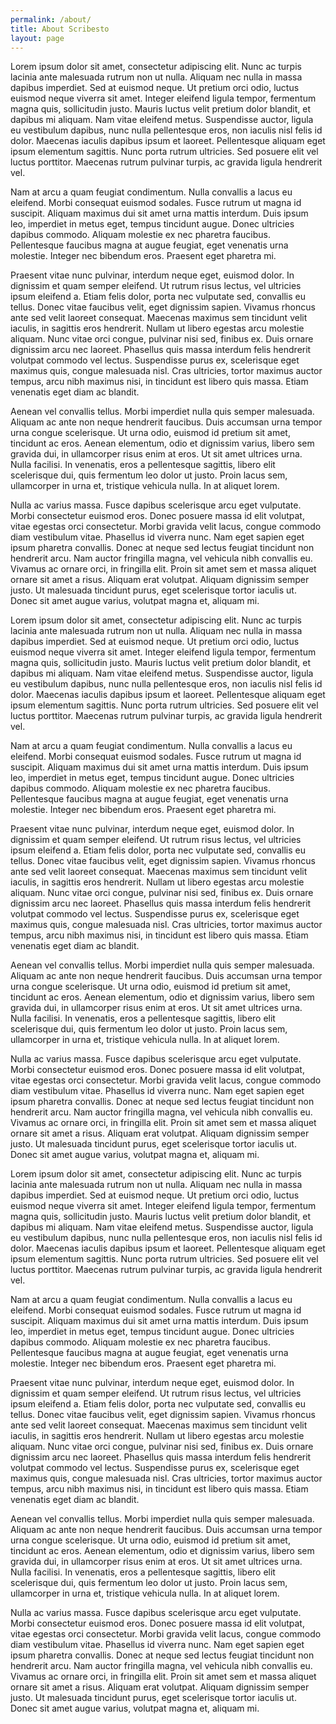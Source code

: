 ```yaml
---
permalink: /about/
title: About Scribesto
layout: page
---
```


Lorem ipsum dolor sit amet, consectetur adipiscing elit. Nunc ac turpis lacinia ante malesuada rutrum non ut nulla. Aliquam nec nulla in massa dapibus imperdiet. Sed at euismod neque. Ut pretium orci odio, luctus euismod neque viverra sit amet. Integer eleifend ligula tempor, fermentum magna quis, sollicitudin justo. Mauris luctus velit pretium dolor blandit, et dapibus mi aliquam. Nam vitae eleifend metus. Suspendisse auctor, ligula eu vestibulum dapibus, nunc nulla pellentesque eros, non iaculis nisl felis id dolor. Maecenas iaculis dapibus ipsum et laoreet. Pellentesque aliquam eget ipsum elementum sagittis. Nunc porta rutrum ultricies. Sed posuere elit vel luctus porttitor. Maecenas rutrum pulvinar turpis, ac gravida ligula hendrerit vel.

Nam at arcu a quam feugiat condimentum. Nulla convallis a lacus eu eleifend. Morbi consequat euismod sodales. Fusce rutrum ut magna id suscipit. Aliquam maximus dui sit amet urna mattis interdum. Duis ipsum leo, imperdiet in metus eget, tempus tincidunt augue. Donec ultricies dapibus commodo. Aliquam molestie ex nec pharetra faucibus. Pellentesque faucibus magna at augue feugiat, eget venenatis urna molestie. Integer nec bibendum eros. Praesent eget pharetra mi.

Praesent vitae nunc pulvinar, interdum neque eget, euismod dolor. In dignissim et quam semper eleifend. Ut rutrum risus lectus, vel ultricies ipsum eleifend a. Etiam felis dolor, porta nec vulputate sed, convallis eu tellus. Donec vitae faucibus velit, eget dignissim sapien. Vivamus rhoncus ante sed velit laoreet consequat. Maecenas maximus sem tincidunt velit iaculis, in sagittis eros hendrerit. Nullam ut libero egestas arcu molestie aliquam. Nunc vitae orci congue, pulvinar nisi sed, finibus ex. Duis ornare dignissim arcu nec laoreet. Phasellus quis massa interdum felis hendrerit volutpat commodo vel lectus. Suspendisse purus ex, scelerisque eget maximus quis, congue malesuada nisl. Cras ultricies, tortor maximus auctor tempus, arcu nibh maximus nisi, in tincidunt est libero quis massa. Etiam venenatis eget diam ac blandit.

Aenean vel convallis tellus. Morbi imperdiet nulla quis semper malesuada. Aliquam ac ante non neque hendrerit faucibus. Duis accumsan urna tempor urna congue scelerisque. Ut urna odio, euismod id pretium sit amet, tincidunt ac eros. Aenean elementum, odio et dignissim varius, libero sem gravida dui, in ullamcorper risus enim at eros. Ut sit amet ultrices urna. Nulla facilisi. In venenatis, eros a pellentesque sagittis, libero elit scelerisque dui, quis fermentum leo dolor ut justo. Proin lacus sem, ullamcorper in urna et, tristique vehicula nulla. In at aliquet lorem.

Nulla ac varius massa. Fusce dapibus scelerisque arcu eget vulputate. Morbi consectetur euismod eros. Donec posuere massa id elit volutpat, vitae egestas orci consectetur. Morbi gravida velit lacus, congue commodo diam vestibulum vitae. Phasellus id viverra nunc. Nam eget sapien eget ipsum pharetra convallis. Donec at neque sed lectus feugiat tincidunt non hendrerit arcu. Nam auctor fringilla magna, vel vehicula nibh convallis eu. Vivamus ac ornare orci, in fringilla elit. Proin sit amet sem et massa aliquet ornare sit amet a risus. Aliquam erat volutpat. Aliquam dignissim semper justo. Ut malesuada tincidunt purus, eget scelerisque tortor iaculis ut. Donec sit amet augue varius, volutpat magna et, aliquam mi.


Lorem ipsum dolor sit amet, consectetur adipiscing elit. Nunc ac turpis lacinia ante malesuada rutrum non ut nulla. Aliquam nec nulla in massa dapibus imperdiet. Sed at euismod neque. Ut pretium orci odio, luctus euismod neque viverra sit amet. Integer eleifend ligula tempor, fermentum magna quis, sollicitudin justo. Mauris luctus velit pretium dolor blandit, et dapibus mi aliquam. Nam vitae eleifend metus. Suspendisse auctor, ligula eu vestibulum dapibus, nunc nulla pellentesque eros, non iaculis nisl felis id dolor. Maecenas iaculis dapibus ipsum et laoreet. Pellentesque aliquam eget ipsum elementum sagittis. Nunc porta rutrum ultricies. Sed posuere elit vel luctus porttitor. Maecenas rutrum pulvinar turpis, ac gravida ligula hendrerit vel.

Nam at arcu a quam feugiat condimentum. Nulla convallis a lacus eu eleifend. Morbi consequat euismod sodales. Fusce rutrum ut magna id suscipit. Aliquam maximus dui sit amet urna mattis interdum. Duis ipsum leo, imperdiet in metus eget, tempus tincidunt augue. Donec ultricies dapibus commodo. Aliquam molestie ex nec pharetra faucibus. Pellentesque faucibus magna at augue feugiat, eget venenatis urna molestie. Integer nec bibendum eros. Praesent eget pharetra mi.

Praesent vitae nunc pulvinar, interdum neque eget, euismod dolor. In dignissim et quam semper eleifend. Ut rutrum risus lectus, vel ultricies ipsum eleifend a. Etiam felis dolor, porta nec vulputate sed, convallis eu tellus. Donec vitae faucibus velit, eget dignissim sapien. Vivamus rhoncus ante sed velit laoreet consequat. Maecenas maximus sem tincidunt velit iaculis, in sagittis eros hendrerit. Nullam ut libero egestas arcu molestie aliquam. Nunc vitae orci congue, pulvinar nisi sed, finibus ex. Duis ornare dignissim arcu nec laoreet. Phasellus quis massa interdum felis hendrerit volutpat commodo vel lectus. Suspendisse purus ex, scelerisque eget maximus quis, congue malesuada nisl. Cras ultricies, tortor maximus auctor tempus, arcu nibh maximus nisi, in tincidunt est libero quis massa. Etiam venenatis eget diam ac blandit.

Aenean vel convallis tellus. Morbi imperdiet nulla quis semper malesuada. Aliquam ac ante non neque hendrerit faucibus. Duis accumsan urna tempor urna congue scelerisque. Ut urna odio, euismod id pretium sit amet, tincidunt ac eros. Aenean elementum, odio et dignissim varius, libero sem gravida dui, in ullamcorper risus enim at eros. Ut sit amet ultrices urna. Nulla facilisi. In venenatis, eros a pellentesque sagittis, libero elit scelerisque dui, quis fermentum leo dolor ut justo. Proin lacus sem, ullamcorper in urna et, tristique vehicula nulla. In at aliquet lorem.

Nulla ac varius massa. Fusce dapibus scelerisque arcu eget vulputate. Morbi consectetur euismod eros. Donec posuere massa id elit volutpat, vitae egestas orci consectetur. Morbi gravida velit lacus, congue commodo diam vestibulum vitae. Phasellus id viverra nunc. Nam eget sapien eget ipsum pharetra convallis. Donec at neque sed lectus feugiat tincidunt non hendrerit arcu. Nam auctor fringilla magna, vel vehicula nibh convallis eu. Vivamus ac ornare orci, in fringilla elit. Proin sit amet sem et massa aliquet ornare sit amet a risus. Aliquam erat volutpat. Aliquam dignissim semper justo. Ut malesuada tincidunt purus, eget scelerisque tortor iaculis ut. Donec sit amet augue varius, volutpat magna et, aliquam mi.


Lorem ipsum dolor sit amet, consectetur adipiscing elit. Nunc ac turpis lacinia ante malesuada rutrum non ut nulla. Aliquam nec nulla in massa dapibus imperdiet. Sed at euismod neque. Ut pretium orci odio, luctus euismod neque viverra sit amet. Integer eleifend ligula tempor, fermentum magna quis, sollicitudin justo. Mauris luctus velit pretium dolor blandit, et dapibus mi aliquam. Nam vitae eleifend metus. Suspendisse auctor, ligula eu vestibulum dapibus, nunc nulla pellentesque eros, non iaculis nisl felis id dolor. Maecenas iaculis dapibus ipsum et laoreet. Pellentesque aliquam eget ipsum elementum sagittis. Nunc porta rutrum ultricies. Sed posuere elit vel luctus porttitor. Maecenas rutrum pulvinar turpis, ac gravida ligula hendrerit vel.

Nam at arcu a quam feugiat condimentum. Nulla convallis a lacus eu eleifend. Morbi consequat euismod sodales. Fusce rutrum ut magna id suscipit. Aliquam maximus dui sit amet urna mattis interdum. Duis ipsum leo, imperdiet in metus eget, tempus tincidunt augue. Donec ultricies dapibus commodo. Aliquam molestie ex nec pharetra faucibus. Pellentesque faucibus magna at augue feugiat, eget venenatis urna molestie. Integer nec bibendum eros. Praesent eget pharetra mi.

Praesent vitae nunc pulvinar, interdum neque eget, euismod dolor. In dignissim et quam semper eleifend. Ut rutrum risus lectus, vel ultricies ipsum eleifend a. Etiam felis dolor, porta nec vulputate sed, convallis eu tellus. Donec vitae faucibus velit, eget dignissim sapien. Vivamus rhoncus ante sed velit laoreet consequat. Maecenas maximus sem tincidunt velit iaculis, in sagittis eros hendrerit. Nullam ut libero egestas arcu molestie aliquam. Nunc vitae orci congue, pulvinar nisi sed, finibus ex. Duis ornare dignissim arcu nec laoreet. Phasellus quis massa interdum felis hendrerit volutpat commodo vel lectus. Suspendisse purus ex, scelerisque eget maximus quis, congue malesuada nisl. Cras ultricies, tortor maximus auctor tempus, arcu nibh maximus nisi, in tincidunt est libero quis massa. Etiam venenatis eget diam ac blandit.

Aenean vel convallis tellus. Morbi imperdiet nulla quis semper malesuada. Aliquam ac ante non neque hendrerit faucibus. Duis accumsan urna tempor urna congue scelerisque. Ut urna odio, euismod id pretium sit amet, tincidunt ac eros. Aenean elementum, odio et dignissim varius, libero sem gravida dui, in ullamcorper risus enim at eros. Ut sit amet ultrices urna. Nulla facilisi. In venenatis, eros a pellentesque sagittis, libero elit scelerisque dui, quis fermentum leo dolor ut justo. Proin lacus sem, ullamcorper in urna et, tristique vehicula nulla. In at aliquet lorem.

Nulla ac varius massa. Fusce dapibus scelerisque arcu eget vulputate. Morbi consectetur euismod eros. Donec posuere massa id elit volutpat, vitae egestas orci consectetur. Morbi gravida velit lacus, congue commodo diam vestibulum vitae. Phasellus id viverra nunc. Nam eget sapien eget ipsum pharetra convallis. Donec at neque sed lectus feugiat tincidunt non hendrerit arcu. Nam auctor fringilla magna, vel vehicula nibh convallis eu. Vivamus ac ornare orci, in fringilla elit. Proin sit amet sem et massa aliquet ornare sit amet a risus. Aliquam erat volutpat. Aliquam dignissim semper justo. Ut malesuada tincidunt purus, eget scelerisque tortor iaculis ut. Donec sit amet augue varius, volutpat magna et, aliquam mi.
